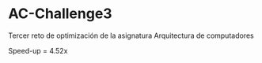 # AC-Challenge3

Tercer reto de optimización de la asignatura Arquitectura de computadores

Speed-up = 4.52x

